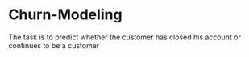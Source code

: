 # Churn-Modeling
The task is to predict whether the customer has closed his account or continues to be a customer
